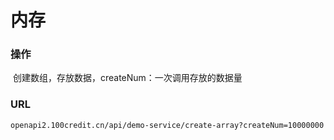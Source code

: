 # 内存

### 操作

​	创建数组，存放数据，createNum：一次调用存放的数据量

### URL

```http
openapi2.100credit.cn/api/demo-service/create-array?createNum=10000000
```

